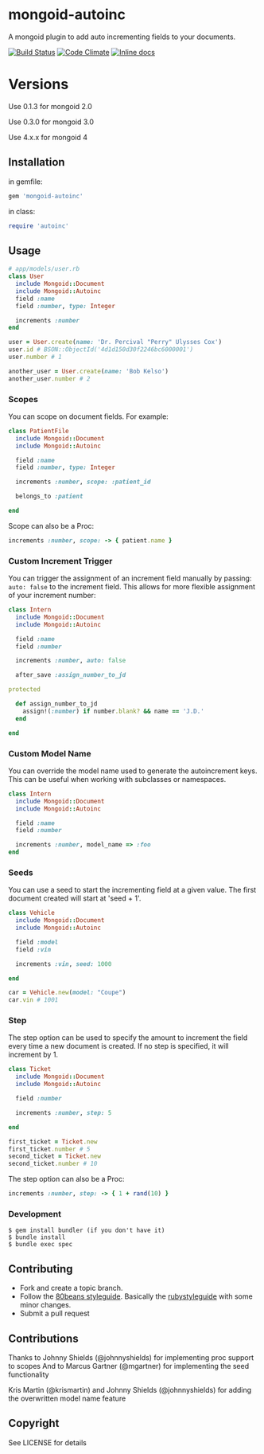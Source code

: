 # mongoid-autoinc

A mongoid plugin to add auto incrementing fields to your documents.

[![Build Status](https://travis-ci.org/suweller/mongoid-autoinc.svg?branch=master)](https://travis-ci.org/suweller/mongoid-autoinc)
[![Code Climate](https://codeclimate.com/github/suweller/mongoid-autoinc.png)](https://codeclimate.com/github/suweller/mongoid-autoinc)
[![Inline docs](http://inch-ci.org/github/suweller/mongoid-autoinc.svg?branch=master)](http://inch-ci.org/github/suweller/mongoid-autoinc)

# Versions

Use 0.1.3 for mongoid 2.0

Use 0.3.0 for mongoid 3.0

Use 4.x.x for mongoid 4

## Installation

in gemfile:

``` ruby
gem 'mongoid-autoinc'
```

in class:

``` ruby
require 'autoinc'
```

## Usage

``` ruby
# app/models/user.rb
class User
  include Mongoid::Document
  include Mongoid::Autoinc
  field :name
  field :number, type: Integer

  increments :number
end

user = User.create(name: 'Dr. Percival "Perry" Ulysses Cox')
user.id # BSON::ObjectId('4d1d150d30f2246bc6000001')
user.number # 1

another_user = User.create(name: 'Bob Kelso')
another_user.number # 2
```

### Scopes

You can scope on document fields. For example:

``` ruby
class PatientFile
  include Mongoid::Document
  include Mongoid::Autoinc

  field :name
  field :number, type: Integer

  increments :number, scope: :patient_id

  belongs_to :patient

end
```

Scope can also be a Proc:

``` ruby
increments :number, scope: -> { patient.name }
```

### Custom Increment Trigger

You can trigger the assignment of an increment field manually by passing:
`auto: false` to the increment field.
This allows for more flexible assignment of your increment number:

``` ruby
class Intern
  include Mongoid::Document
  include Mongoid::Autoinc

  field :name
  field :number

  increments :number, auto: false

  after_save :assign_number_to_jd

protected

  def assign_number_to_jd
    assign!(:number) if number.blank? && name == 'J.D.'
  end

end
```

### Custom Model Name

You can override the model name used to generate the autoincrement keys. This can be useful
when working with subclasses or namespaces.

``` ruby
class Intern
  include Mongoid::Document
  include Mongoid::Autoinc

  field :name
  field :number

  increments :number, model_name => :foo
end
```

### Seeds

You can use a seed to start the incrementing field at a given value. The first
document created will start at 'seed + 1'.

``` ruby
class Vehicle
  include Mongoid::Document
  include Mongoid::Autoinc

  field :model
  field :vin

  increments :vin, seed: 1000

end

car = Vehicle.new(model: "Coupe")
car.vin # 1001
```

### Step

The step option can be used to specify the amount to increment the field every
time a new document is created. If no step is specified, it will increment by
1.

``` ruby
class Ticket
  include Mongoid::Document
  include Mongoid::Autoinc

  field :number

  increments :number, step: 5

end
```
``` ruby
first_ticket = Ticket.new
first_ticket.number # 5
second_ticket = Ticket.new
second_ticket.number # 10
```

The step option can also be a Proc:

``` ruby
increments :number, step: -> { 1 + rand(10) }
```

### Development

```
$ gem install bundler (if you don't have it)
$ bundle install
$ bundle exec spec
```

## Contributing

* Fork and create a topic branch.
* Follow the
  [80beans styleguide](https://gist.github.com/b896eb9e66fc6ab3640d).
  Basically the [rubystyleguide](https://github.com/bbatsov/ruby-style-guide/)
  with some minor changes.
* Submit a pull request

## Contributions

Thanks to Johnny Shields (@johnnyshields) for implementing proc support to scopes
And to Marcus Gartner (@mgartner) for implementing the seed functionality

Kris Martin (@krismartin) and Johnny Shields (@johnnyshields) for adding the
overwritten model name feature

## Copyright

See LICENSE for details
